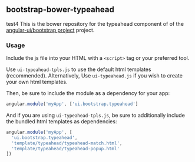 
## bootstrap-bower-typeahead

test4
This is the bower repository for the typeahead component of of the [angular-ui/bootstrap project](https://github.com/angular-ui/bootstrap) project.

### Usage

Include the js file into your HTML with a `<script>` tag or your preferred tool.

Use `ui-typeahead-tpls.js` to use the default html templates (recommended). Alternatively, Use `ui-typeahead.js` if you wish to create your own html templates.

Then, be sure to include the module as a dependency for your app:
```js
angular.module('myApp', ['ui.bootstrap.typeahead']
```



And if you are using `ui-typeahead-tpls.js`, be sure to additionally include the bundled html templates as dependencies:
```js
angular.module('myApp', [
  'ui.bootstrap.typeahead',
  'template/typeahead/typeahead-match.html',
  'template/typeahead/typeahead-popup.html'
])
```

